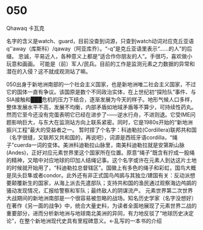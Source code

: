 # 050
Qhawaq
卡瓦克

名字的含义是watch、guard，目前没查到词源，只查到watch动词对应克丘亚语q''away（库斯科）/qaway（阿亚库乔）。“-q”是克丘亚语里表示“……的人”的后缀。
忠诚，平易近人，各种意义上都是“适合作你朋友的人”。手很巧，喜欢做小玩意和画画。
可能是（前）军人/民兵。目前的工作是监测元素之力数据的异常和潜在的入侵？这不就成观测站了嘛。

050出身于新地洲南部的一个社会主义国家，也是新地洲唯二社会主义国家，不过它的国体一直有争议。该国原是数个不同政治实体，在上世纪初“探险队”事件、与SIA接触和███危机的压力下结合，逐渐发展为今天的样子。地形气候人口多样，整体发展水平不高，发展不均衡，内部矛盾如地域矛盾等不算少，可持续性药丸。然而它至今还没有完蛋表明它已经在进步了——逆水行舟，不进则退。它受IME问题影响巨大，与东大在监测站方向上联系紧密。同时，它是1980s开始的“新地洲振兴工程”最大的受益者之一。
暂时捏了个名字：科迪勒拉(Cordillera)联邦共和国（名字很缝，又联邦又共和国的，再说吧），词源是西班牙语cordilla，“绳子”cuerda一词的变体。美洲科迪勒拉山脉里，南美科迪勒拉就是安第斯山脉(Andes)，正好对应元素世界里这个国家所在位置。原意“绳子”既含有拧成一股绳的精神，又暗中对应地球的印加人结绳记事。这个名字或许在元素人到达这片土地的时候就开始用了，“科迪勒拉总督辖区”。国徽上有多色的绳子和彩虹，国鸟大概是凤头巨隼或者condor。此外还有非正式国鸟鸬鹚与其独立/建国有关：反动派想要颠覆新生的国家，从海上派去先遣部队；支持共和国的渔民通过观察海边鸬鹚的骚动发现情况，汇报给警察和军队；最终敌人的阴谋流产。
元素世界第二次世界大战期间的新地洲南部是一个很容易被忽略的战场。知名历史学家（名字没想好）在著作《另一面的战争》中，统合大量史料，为读者全面地展现了元素世界二战的重要部分，进而分析新地洲与地球南北美洲的异同，有力地反驳了“地球历史决定论”，在整个新地洲现代史具有里程碑意义。←乱写的一本书的介绍
